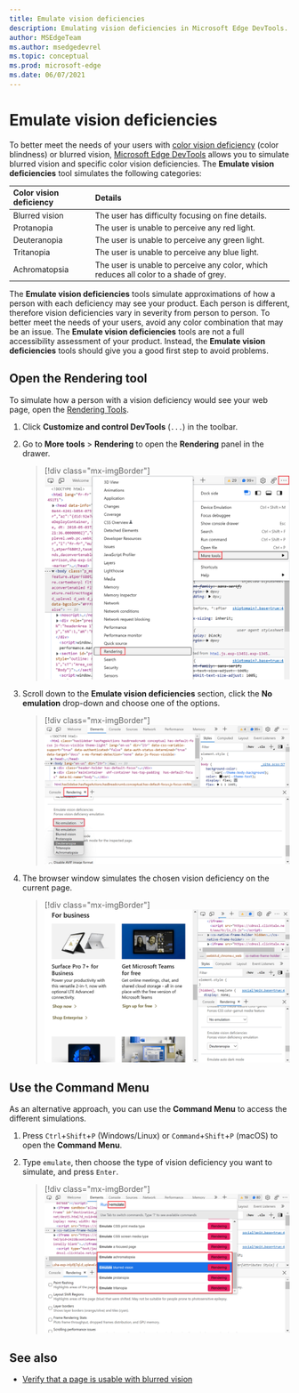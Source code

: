 ```yaml
---
title: Emulate vision deficiencies
description: Emulating vision deficiencies in Microsoft Edge DevTools.
author: MSEdgeTeam
ms.author: msedgedevrel
ms.topic: conceptual
ms.prod: microsoft-edge
ms.date: 06/07/2021
---
```

# Emulate vision deficiencies

To better meet the needs of your users with [color vision deficiency](https://www.colourblindawareness.org) (color blindness) or blurred vision, [Microsoft Edge DevTools](../index.md) allows you to simulate blurred vision and specific color vision deficiencies.  The **Emulate vision deficiencies** tool simulates the following categories:

| Color vision deficiency | Details |
|:--- |:--- |
| Blurred vision | The user has difficulty focusing on fine details. |
| Protanopia | The user is unable to perceive any red light. |
| Deuteranopia | The user is unable to perceive any green light. |
| Tritanopia | The user is unable to perceive any blue light. |
| Achromatopsia | The user is unable to perceive any color, which reduces all color to a shade of grey. |

The **Emulate vision deficiencies** tools simulate approximations of how a person with each deficiency may see your product.  Each person is different, therefore vision deficiencies vary in severity from person to person.  To better meet the needs of your users, avoid any color combination that may be an issue.  The **Emulate vision deficiencies** tools are not a full accessibility assessment of your product.  Instead, the **Emulate vision deficiencies** tools should give you a good first step to avoid problems.


<!-- ====================================================================== -->
## Open the Rendering tool

To simulate how a person with a vision deficiency would see your web page, open the [Rendering Tools](../rendering-tools/index.md).

1.  Click **Customize and control DevTools** (`...`) in the toolbar.
1.  Go to **More tools** > **Rendering** to open the **Rendering** panel in the drawer.

    > [!div class="mx-imgBorder"]
    > ![Opening the Rendering panel from the More tools menu.](../media/getting-to-the-rendering-tools.msft.png)

1.  Scroll down to the **Emulate vision deficiencies** section, click the **No emulation** drop-down and choose one of the options.

    > [!div class="mx-imgBorder"]
    > ![The Emulate vision deficiencies section in the Rendering panel.](../media/accessibility-emulate-vision-menu-options.msft.png)

1.  The browser window simulates the chosen vision deficiency on the current page.

    > [!div class="mx-imgBorder"]
    > ![The browser window, with modified colors in the web page to simulate the selected color vision deficiency.](../media/accessibility-blurred-vision-emulation.msft.png)


<!-- ====================================================================== -->
## Use the Command Menu

As an alternative approach, you can use the **Command Menu** to access the different simulations.

1.  Press `Ctrl`+`Shift`+`P` (Windows/Linux) or `Command`+`Shift`+`P` (macOS) to open the **Command Menu**.

1.  Type `emulate`, then choose the type of vision deficiency you want to simulate, and press `Enter`.

    > [!div class="mx-imgBorder"]
    > ![The command menu showing the different types of vision deficiencies.](../media/accessibility-emulation-command-menu-results.msft.png)


<!-- ====================================================================== -->
## See also

*  [Verify that a page is usable with blurred vision](test-blurred-vision.md)
